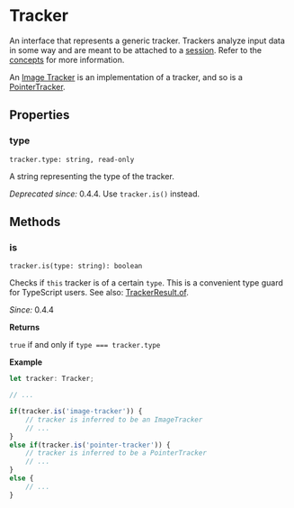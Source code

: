 # Tracker

An interface that represents a generic tracker. Trackers analyze input data in some way and are meant to be attached to a [session](session.md). Refer to the [concepts](../tutorial/concepts.md) for more information.

An [Image Tracker](image-tracker.md) is an implementation of a tracker, and so is a [PointerTracker](pointer-tracker.md).

## Properties

### type

`tracker.type: string, read-only`

A string representing the type of the tracker.

*Deprecated since:* 0.4.4. Use `tracker.is()` instead.

## Methods

### is

`tracker.is(type: string): boolean`

Checks if `this` tracker is of a certain `type`. This is a convenient type guard for TypeScript users. See also: [TrackerResult.of](./tracker-result.md#of).

*Since:* 0.4.4

**Returns**

`true` if and only if `type === tracker.type`

**Example**

```ts
let tracker: Tracker;

// ...

if(tracker.is('image-tracker')) {
    // tracker is inferred to be an ImageTracker
    // ...
}
else if(tracker.is('pointer-tracker')) {
    // tracker is inferred to be a PointerTracker
    // ...
}
else {
    // ...
}
```